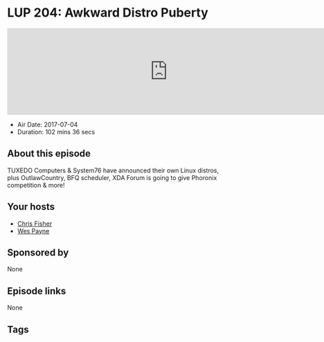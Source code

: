 # LUP 204: Awkward Distro Puberty

<iframe src="https://player.fireside.fm/v2/RUkczH-V+E2WVuaF4?theme=dark" width="740" height="200" frameborder="0" scrolling="no"></iframe>

* Air Date: 2017-07-04
* Duration: 102 mins 36 secs

## About this episode

TUXEDO Computers & System76 have announced their own Linux distros, plus OutlawCountry, BFQ scheduler, XDA Forum is going to give Phoronix competition & more!

## Your hosts
* [Chris Fisher](https://linuxunplugged.com/hosts/chrislas)
* [Wes Payne](https://linuxunplugged.com/hosts/wes)

## Sponsored by

None



## Episode links

None



## Tags

